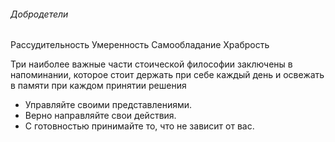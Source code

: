 ###### Добродетели
Рассудительность
Умеренность
Самообладание
Храбрость        

Три наиболее важные части стоической философии заключены в напоминании, которое стоит держать при себе каждый день и освежать в памяти при каждом принятии решения
- Управляйте своими представлениями.
- Верно направляйте свои действия.
- С готовностью принимайте то, что не зависит от вас.